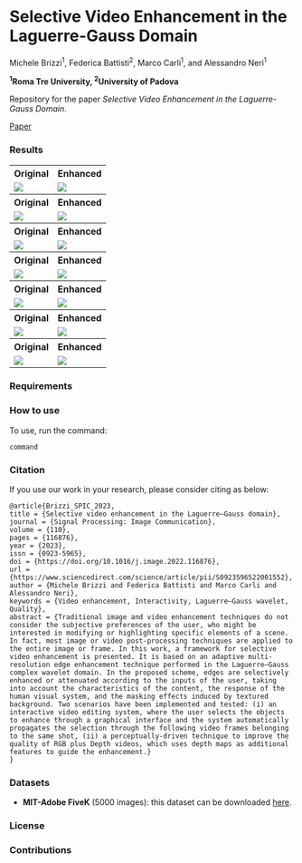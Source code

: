# Selective Video Enhancement in the Laguerre-Gauss Domain

Michele Brizzi<sup>1</sup>, Federica Battisti<sup>2</sup>, Marco Carli<sup>1</sup>, and Alessandro Neri<sup>1</sup>

**<sup>1</sup>Roma Tre University, <sup>2</sup>University of Padova**

<p>
   Repository for the paper <i>Selective Video Enhancement in the Laguerre-Gauss Domain</i>.
</p>

[Paper](https://www.sciencedirect.com/science/article/pii/S0923596522001552)

### Results

<table>
   <tr>
      <th>Original</th>
      <th>Enhanced</th>
   </tr>
   <tr>
      <td><img src="https://muse.uniroma3.it/wp-content/uploads/2022/06/IMG2770_original.png"/></td>
      <td><img src="https://muse.uniroma3.it/wp-content/uploads/2022/06/IMG2770_enhanced.png"/></td>
   </tr>
   <tr>
      <th>Original</th>
      <th>Enhanced</th>
   </tr>
   <tr>
      <td><img src="https://muse.uniroma3.it/wp-content/uploads/2022/06/IMG2758_original.png"/></td>
      <td><img src="https://muse.uniroma3.it/wp-content/uploads/2022/06/IMG2758_enhanced.png"/></td>
   </tr>
   <tr>
      <th>Original</th>
      <th>Enhanced</th>
   </tr>
   <tr>
      <td><img src="https://muse.uniroma3.it/wp-content/uploads/2022/06/IMG2821_original.png"/></td>
      <td><img src="https://muse.uniroma3.it/wp-content/uploads/2022/06/IMG2821_enhanced.png"/></td>
   </tr>
   <tr>
      <th>Original</th>
      <th>Enhanced</th>
   </tr>
   <tr>
      <td><img src="https://muse.uniroma3.it/wp-content/uploads/2022/06/IMG8_original.png"/></td>
      <td><img src="https://muse.uniroma3.it/wp-content/uploads/2022/06/IMG8_enhanced.png"/></td>
   </tr>
   <tr>
      <th>Original</th>
      <th>Enhanced</th>
   </tr>
   <tr>
      <td><img src="https://muse.uniroma3.it/wp-content/uploads/2022/06/IMG3_original.png"/></td>
      <td><img src="https://muse.uniroma3.it/wp-content/uploads/2022/06/IMG3_enhanced.png"/></td>
   </tr>
   <tr>
      <th>Original</th>
      <th>Enhanced</th>
   </tr>
   <tr>
      <td><img src="https://muse.uniroma3.it/wp-content/uploads/2022/06/IMG113_original.png"/></td>
      <td><img src="https://muse.uniroma3.it/wp-content/uploads/2022/06/IMG113_enhanced.png"/></td>
   </tr>
   <tr>
      <th>Original</th>
      <th>Enhanced</th>
   </tr>
   <tr>
      <td><img src="https://muse.uniroma3.it/wp-content/uploads/2022/06/IMG75_original.png"/></td>
      <td><img src="https://muse.uniroma3.it/wp-content/uploads/2022/06/IMG75_enhanced.png"/></td>
   </tr>
</table>

### Requirements


### How to use
To use, run the command:

```
command
```

### Citation

If you use our work in your research, please consider citing as below:

```
@article{Brizzi_SPIC_2023,
title = {Selective video enhancement in the Laguerre–Gauss domain},
journal = {Signal Processing: Image Communication},
volume = {110},
pages = {116876},
year = {2023},
issn = {0923-5965},
doi = {https://doi.org/10.1016/j.image.2022.116876},
url = {https://www.sciencedirect.com/science/article/pii/S0923596522001552},
author = {Michele Brizzi and Federica Battisti and Marco Carli and Alessandro Neri},
keywords = {Video enhancement, Interactivity, Laguerre–Gauss wavelet, Quality},
abstract = {Traditional image and video enhancement techniques do not consider the subjective preferences of the user, who might be interested in modifying or highlighting specific elements of a scene. In fact, most image or video post-processing techniques are applied to the entire image or frame. In this work, a framework for selective video enhancement is presented. It is based on an adaptive multi-resolution edge enhancement technique performed in the Laguerre–Gauss complex wavelet domain. In the proposed scheme, edges are selectively enhanced or attenuated according to the inputs of the user, taking into account the characteristics of the content, the response of the human visual system, and the masking effects induced by textured background. Two scenarios have been implemented and tested: (i) an interactive video editing system, where the user selects the objects to enhance through a graphical interface and the system automatically propagates the selection through the following video frames belonging to the same shot, (ii) a perceptually-driven technique to improve the quality of RGB plus Depth videos, which uses depth maps as additional features to guide the enhancement.}
}
```

### Datasets
* __MIT-Adobe FiveK__ (5000 images): this dataset can be downloaded [here](https://data.csail.mit.edu/graphics/fivek/).

### License

### Contributions
